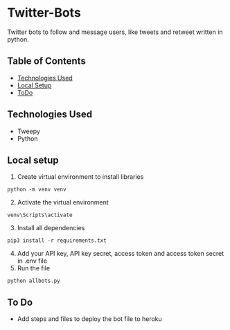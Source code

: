 # Twitter-Bots
Twitter bots to follow and message users, like tweets and retweet written in python.

## Table of Contents
+ [Technologies Used](https://github.com/bhilkanchan/Twitter-Bots/blob/main/README.md#technologies-used)
+ [Local Setup]()
+ [ToDo]()

## Technologies Used
+ Tweepy
+ Python


## Local setup
1. Create virtual environment to install libraries
```
python -m venv venv
```
2. Activate the virtual environment
```
venv\Scripts\activate
```
3. Install all dependencies
```
pip3 install -r requirements.txt
```
4. Add your API key, API key secret, access token and access token secret in .env file
5. Run the file
```
python allbots.py
```

## To Do
+ Add steps and files to deploy the bot file to heroku
